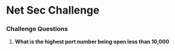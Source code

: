 # Net Sec Challenge

### Challenge Questions
1. **What is the highest port number being open less than 10,000**
